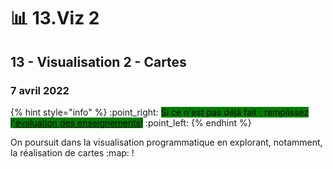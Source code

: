 # 📊 13.Viz 2

## 13 - Visualisation 2 - Cartes

### 7 avril 2022

{% hint style="info" %}
:point\_right: <mark style="background-color:green;">Si ce n'est pas déjà fait : remplissez l'</mark>[<mark style="background-color:green;">évaluation des enseignements</mark>](https://evaluation.uqam.ca)<mark style="background-color:green;">!</mark> :point\_left:
{% endhint %}

On poursuit dans la visualisation programmatique en explorant, notamment, la réalisation de cartes :map: !
